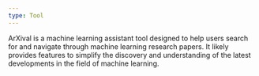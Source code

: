 ```yaml
---
type: Tool
---
```


ArXival is a machine learning assistant tool designed to help users search for and navigate through machine learning research papers. It likely provides features to simplify the discovery and understanding of the latest developments in the field of machine learning.